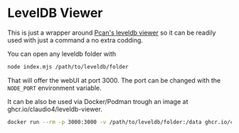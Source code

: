 # LevelDB Viewer
This is just a wrapper around [Pcan's leveldb viewer](https://github.com/pcan/leveldb-viewer) so it can be readily used with just a command a no extra codding.

You can open any leveldb folder with 
```bash
node index.mjs /path/to/leveldb/folder
```

That will offer the webUI at port 3000. The port can be changed with the `NODE_PORT` environment variable.

It can be also be used via Docker/Podman trough an image at ghcr.io/claudio4/leveldb-viewer.
```bash
docker run --rm -p 3000:3000 -v /path/to/leveldb/folder:/data ghcr.io/claudio4/leveldb-viewer /data
```

